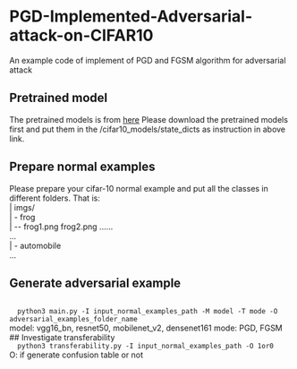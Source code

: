 # PGD-Implemented-Adversarial-attack-on-CIFAR10
An example code of implement of PGD and FGSM algorithm for adversarial attack

## Pretrained model
The pretrained models is from [here](https://github.com/huyvnphan/PyTorch-CIFAR10)
Please download the pretrained models first and put them in the /cifar10_models/state_dicts as instruction in above link.

## Prepare normal examples
Please prepare your cifar-10 normal example and put all the classes in different folders. That is:</br>
<a>| imgs/</a></br>
<a>  | - frog</a></br>
<a>    | -- frog1.png  frog2.png  ......</a></br>
<a>        ...</a></br>
<a>  | - automobile</a></br>
<a>    ...</a></br>
## Generate adversarial example
<code>
  python3 main.py -I input_normal_examples_path -M model -T mode -O adversarial_examples_folder_name
</code>
model: vgg16_bn, resnet50, mobilenet_v2, densenet161
mode: PGD, FGSM
## Investigate transferability
<code>
  python3 transferability.py -I input_normal_examples_path -O 1or0
</code>
O: if generate confusion table or not
